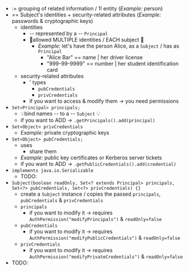 * := grouping of related information / 1! entity (_Example:_ person)
* == Subject's identities + security-related attributes (_Example:_ passwords & cryptographic keys)
  * identities
    * -- represented by a -- `Principal` 
    * 👀allowed MULTIPLE identities / EACH subject 👀 
      * _Example:_ let's have the person Alice, as a `Subject` / has as `Principal`
        * "Alice Bar" == name | her driver license
        * "999-99-9999" == number | her student identification card
  * security-related attributes
    * ' types
      * `pubCredentials`
      * `privCredentials`
    * if you want to access & modify them -> you need permissions
* `Set<Principal> principals;`
  * 💡bind names -- to a -- `Subject` 💡
  * if you want to ADD -> `.getPrincipals().add(principal)`
* `Set<Object> privCredentials`
  * _Example:_ private cryptographic keys
* `Set<Object> pubCredentials;`
  * uses
    * share them
  * _Example:_ public key certificates or Kerberos server tickets
  * if you want to ADD -> `.getPublicCredentials().add(credential)`
* `implements java.io.Serializable`
  * TODO:
* `Subject(boolean readOnly, Set<? extends Principal> principals, Set<?> pubCredentials, Set<?> privCredentials) {}`
  * create a `Subject` instance / copies the passed `principals`, `pubCredentials` & `privCredentials`
  * `principals`
    * if you want to modify it -> requires `AuthPermission("modifyPrincipals")` & `readOnly=false`
  * `pubCredentials`
    * if you want to modify it -> requires `AuthPermission("modifyPublicCredentials")` & `readOnly=false`
  * `privCredentials`
    * if you want to modify it -> requires `AuthPermission("modifyPrivateCredentials")` & `readOnly=false`
* TODO:
